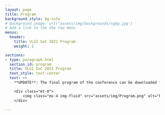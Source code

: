 ```yaml
---
layout: page
title: Program
background_style: bg-info
# background_image: url('assets/img/backgrounds/sgbg.jpg')
# Add a link to the the top menu
menus:
  header:
    title: VLSI SoC 2021 Program
    weight: 2

sections:
- type: paragraph.html
  section_id: program
  title: VLSI SoC 2021 Program
  text_style: text-center
  text: >+
    **UPDATE**: The final program of the conference can be downloaded from <a href="assets/pdf/FinalProgram.pdf" target="_blank">HERE</a>.

    <div class="mt-0">
        <img class="mx-4 img-fluid" src="assets/img/Program.png" alt="Program" style="width:80%">
    </div>

---
```

